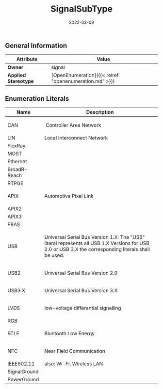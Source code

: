 ﻿---
title: SignalSubType
toc: false
type: specs
date: "2022-03-09"
draft: false
specification: VEC
version: 2.0.0
documentType: "Recommendation"
elementType: Class
classes:
  - SignalSubType
menu_name: vec-2.0.0
---


## General Information

| Attribute               | Value |
|-------------------------|-------|
| **Owner**               | signal |
| **Applied Stereotype**  | [OpenEnumeration]({{< relref "openenumeration.md" >}})<br/>  |

## Enumeration Literals
| Name          | **Description** |
|---------------|-----------------|
| CAN | <p> &#160;Controller Area Network      </p> |
| LIN | Local Interconnect Network |
| FlexRay |  |
| MOST |  |
| Ethernet |  |
| BroadR-Reach |  |
| RTPGE |  |
| APIX | <p> Automotive Pixel Link      </p> |
| APIX2 |  |
| APIX3 |  |
| FBAS |  |
| USB | <p> Universal Serial&#160;Bus Version 1.X: The &quot;USB&quot; literal represents all USB 1.X Versions for USB 2.0 or USB 3.X the corresponding literals shall be used.      </p> |
| USB2 | <p> Universal Serial&#160;Bus Version 2.0      </p> |
| USB3.X | <p> Universal Serial&#160;Bus Version 3.X      </p> |
| LVDS | <p> low-voltage differential signalling      </p> |
| RGB |  |
| BTLE | <p> Bluetooth Low Energy      </p> |
| NFC | <p> Near Field Communication      </p> |
| IEEE802.11 | also: Wi-Fi, Wireless LAN |
| SignalGround |  |
| PowerGround |  |
